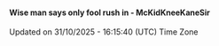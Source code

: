#### Wise man says only fool rush in - McKidKneeKaneSir
Updated on 31/10/2025 - 16:15:40 (UTC) Time Zone

